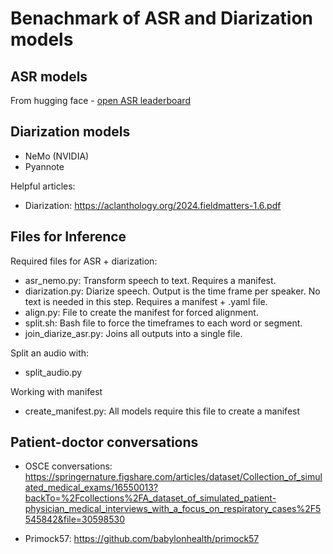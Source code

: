 # Benachmark of ASR and Diarization models

## ASR models
From hugging face - [open ASR leaderboard](https://huggingface.co/spaces/hf-audio/open_asr_leaderboard)

## Diarization models
- NeMo (NVIDIA)
- Pyannote

Helpful articles:
- Diarization: https://aclanthology.org/2024.fieldmatters-1.6.pdf


## Files for Inference

Required files for ASR + diarization:
- asr_nemo.py: Transform speech to text. Requires a manifest.
- diarization.py: Diarize speech. Output is the time frame per speaker. No text is needed in this step. Requires a manifest + .yaml file. 
- align.py: File to create the manifest for forced alignment. 
- split.sh: Bash file to force the timeframes to each word or segment.
- join_diarize_asr.py: Joins all outputs into a single file. 

Split an audio with:
- split_audio.py

Working with manifest
- create_manifest.py: All models require this file to create a manifest


## Patient-doctor conversations

- OSCE conversations: https://springernature.figshare.com/articles/dataset/Collection_of_simulated_medical_exams/16550013?backTo=%2Fcollections%2FA_dataset_of_simulated_patient-physician_medical_interviews_with_a_focus_on_respiratory_cases%2F5545842&file=30598530

- Primock57: https://github.com/babylonhealth/primock57
